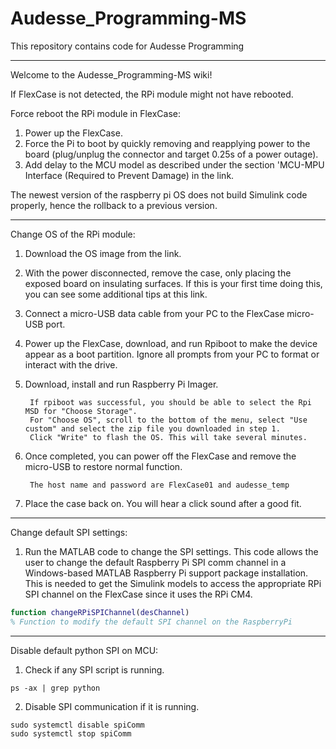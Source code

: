 # Audesse_Programming-MS
This repository contains code for Audesse Programming

***
Welcome to the Audesse_Programming-MS wiki!

If FlexCase is not detected, the RPi module might not have rebooted.

Force reboot the RPi module in FlexCase:

1. Power up the FlexCase.
2. Force the Pi to boot by quickly removing and reapplying power to the board (plug/unplug the connector and target 0.25s of a power outage).
3. Add delay to the MCU model as described under the section 'MCU-MPU Interface (Required to Prevent Damage) in the link.

The newest version of the raspberry pi OS does not build Simulink code properly, hence the rollback to a previous version.

***

Change OS of the RPi module:

1. Download the OS image from the link.
2. With the power disconnected, remove the case, only placing the exposed board on insulating surfaces. If this is your first time doing this, you can see some additional tips at this link.
3. Connect a micro-USB data cable from your PC to the FlexCase micro-USB port.
4. Power up the FlexCase, download, and run Rpiboot to make the device appear as a boot partition. Ignore all prompts from your PC to format or interact with the drive.
5. Download, install and run Raspberry Pi Imager.

        If rpiboot was successful, you should be able to select the Rpi MSD for "Choose Storage".
        For "Choose OS", scroll to the bottom of the menu, select "Use custom" and select the zip file you downloaded in step 1.
        Click "Write" to flash the OS. This will take several minutes.

6. Once completed, you can power off the FlexCase and remove the micro-USB to restore normal function.

        The host name and password are FlexCase01 and audesse_temp

7. Place the case back on. You will hear a click sound after a good fit.

***
Change default SPI settings:

1. Run the MATLAB code to change the SPI settings. This code allows the user to change the default Raspberry Pi SPI comm channel in a Windows-based MATLAB Raspberry Pi support package installation. This is needed to get the Simulink models to access the appropriate RPi SPI channel on the FlexCase since it uses the RPi CM4. 
    

```Matlab
function changeRPiSPIChannel(desChannel)
% Function to modify the default SPI channel on the RaspberryPi
```
***
Disable default python SPI on MCU:

1. Check if any SPI script is running.

```
ps -ax | grep python
```

2. Disable SPI communication if it is running.
```
sudo systemctl disable spiComm
sudo systemctl stop spiComm
```
